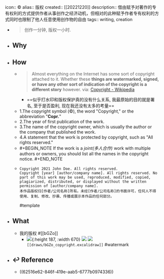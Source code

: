 icon:: ©
alias:: 版权
created:: [[20221220]]
description:: 借由赋予对著作的专有权利的方式提供作者从事创作之经济动机，但相对的此种赋予作者专有权利的方式同时也限制了他人任意使用创作物的自由
tags:: writing, creation

- > 创作一分钟, 版权一小时.
- ## Why
- ## How
  - > Almost everything on the Internet has some sort of copyright attached to it. Whether these **things are watermarked, signed, or have any other sort of indication of the copyright is a different story** however.
    via: [Copyright - Wikipedia](https://en.wikipedia.org/wiki/Copyright)
    - ==似乎打水印和版权保护真的没有什么关系, 我最原始的目的就是署名, 至于是否盈利, 现在我还没有太多的考量==
  - 1.The copyright symbol (©), the word "Copyright," or the abbreviation "**Copr.**"
  - 2.The year of first publication of the work.
  - 3.The name of the copyright owner, which is usually the author or the company that published the work.
  - 4.A statement that the work is protected by copyright, such as "All rights reserved."
  - #+BEGIN_NOTE
    If the work is a *joint(多人合作)* work with multiple authors or owners, you should list all the names in the copyright notice.
    #+END_NOTE
  - ```
    Copyright 2021 John Doe. All rights reserved.
    Copyright [year] [author/company name]. All rights reserved. No part of this work may be used, reproduced, modified, copied, plagiarized, distributed, or displayed without the written permission of [author/company name].
    本作品版权归[作者/公司名称]所有。未经[作者/公司名称]的书面许可，任何人不得使用、复制、修改、抄袭、传播或展示本作品的任何部分。
    ```
    #template
- ## What
  - 我的版权 #[[bGZo]]
    - ![](../assets/works/copyright2022.excalidraw.png){:height 187, :width 670}
      ![](../assets/works/copyright2023.excalidraw.png)
      ![](../assets/works/madeby.excalidraw.png)
      `[[draws/bGZo_copyright.excalidraw]]`
      #watermark
- ## ↩ Reference
  - ((62516e62-846f-419e-aab5-6777b0974336))